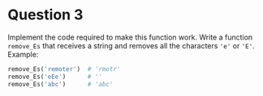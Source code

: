 # Question 3

Implement the code required to make this function work.
Write a function `remove_Es` that receives a string and removes all
the characters `'e'` or `'E'`. Example:

```python
remove_Es('remoter')  # 'rmotr'
remove_Es('eEe')      # ''
remove_Es('abc')      # 'abc'
```
